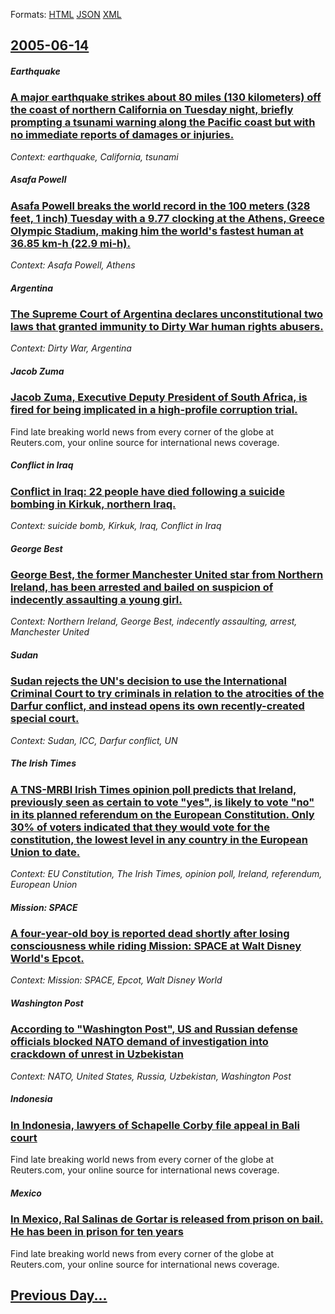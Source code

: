 
Formats: [HTML](2005/06/14/index.html)  [JSON](2005/06/14/index.json)  [XML](2005/06/14/index.xml)  

## [2005-06-14](/news/2005/06/14/index.md)

##### Earthquake
### [ A major earthquake strikes about 80 miles (130 kilometers) off the coast of northern California on Tuesday night, briefly prompting a tsunami warning along the Pacific coast but with no immediate reports of damages or injuries. ](/news/2005/06/14/a-major-earthquake-strikes-about-80-miles-130-kilometers-off-the-coast-of-northern-california-on-tuesday-night-briefly-prompting-a-tsuna.md)
_Context: earthquake, California, tsunami_

##### Asafa Powell
### [ Asafa Powell breaks the world record in the 100 meters (328 feet, 1 inch) Tuesday with a 9.77 clocking at the Athens, Greece Olympic Stadium, making him the world's fastest human at 36.85 km-h (22.9 mi-h). ](/news/2005/06/14/asafa-powell-breaks-the-world-record-in-the-100-meters-328-feet-1-inch-tuesday-with-a-9-77-clocking-at-the-athens-greece-olympic-stadiu.md)
_Context: Asafa Powell, Athens_

##### Argentina
### [ The Supreme Court of Argentina declares unconstitutional two laws that granted immunity to Dirty War human rights abusers. ](/news/2005/06/14/the-supreme-court-of-argentina-declares-unconstitutional-two-laws-that-granted-immunity-to-dirty-war-human-rights-abusers.md)
_Context: Dirty War, Argentina_

##### Jacob Zuma
### [ Jacob Zuma, Executive Deputy President of South Africa, is fired for being implicated in a high-profile corruption trial. ](/news/2005/06/14/jacob-zuma-executive-deputy-president-of-south-africa-is-fired-for-being-implicated-in-a-high-profile-corruption-trial.md)
Find late breaking world news from every corner of the globe at Reuters.com, your online source for international news coverage.

##### Conflict in Iraq
### [ Conflict in Iraq: 22 people have died following a suicide bombing in Kirkuk, northern Iraq. ](/news/2005/06/14/conflict-in-iraq-22-people-have-died-following-a-suicide-bombing-in-kirkuk-northern-iraq.md)
_Context: suicide bomb, Kirkuk, Iraq, Conflict in Iraq_

##### George Best
### [ George Best, the former Manchester United star from Northern Ireland, has been arrested and bailed on suspicion of indecently assaulting a young girl. ](/news/2005/06/14/george-best-the-former-manchester-united-star-from-northern-ireland-has-been-arrested-and-bailed-on-suspicion-of-indecently-assaulting-a.md)
_Context: Northern Ireland, George Best, indecently assaulting, arrest, Manchester United_

##### Sudan
### [ Sudan rejects the UN's decision to use the International Criminal Court to try criminals in relation to the atrocities of the Darfur conflict, and instead opens its own recently-created special court. ](/news/2005/06/14/sudan-rejects-the-un-s-decision-to-use-the-international-criminal-court-to-try-criminals-in-relation-to-the-atrocities-of-the-darfur-confli.md)
_Context: Sudan, ICC, Darfur conflict, UN_

##### The Irish Times
### [ A TNS-MRBI Irish Times opinion poll predicts that Ireland, previously seen as certain to vote "yes", is likely to vote "no" in its planned referendum on the European Constitution. Only 30% of voters indicated that they would vote for the constitution, the lowest level in any country in the European Union to date. ](/news/2005/06/14/a-tns-mrbi-irish-times-opinion-poll-predicts-that-ireland-previously-seen-as-certain-to-vote-yes-is-likely-to-vote-no-in-its-planned.md)
_Context: EU Constitution, The Irish Times, opinion poll, Ireland, referendum, European Union_

##### Mission: SPACE
### [ A four-year-old boy is reported dead shortly after losing consciousness while riding Mission: SPACE at Walt Disney World's Epcot. ](/news/2005/06/14/a-four-year-old-boy-is-reported-dead-shortly-after-losing-consciousness-while-riding-mission-space-at-walt-disney-world-s-epcot.md)
_Context: Mission: SPACE, Epcot, Walt Disney World_

##### Washington Post
### [ According to "Washington Post", US and Russian defense officials blocked NATO demand of investigation into crackdown of unrest in Uzbekistan ](/news/2005/06/14/according-to-washington-post-us-and-russian-defense-officials-blocked-nato-demand-of-investigation-into-crackdown-of-unrest-in-uzbekista.md)
_Context: NATO, United States, Russia, Uzbekistan, Washington Post_

##### Indonesia
### [ In Indonesia, lawyers of Schapelle Corby file appeal in Bali court ](/news/2005/06/14/in-indonesia-lawyers-of-schapelle-corby-file-appeal-in-bali-court.md)
Find late breaking world news from every corner of the globe at Reuters.com, your online source for international news coverage.

##### Mexico
### [ In Mexico, Ral Salinas de Gortar is released from prison on bail. He has been in prison for ten years ](/news/2005/06/14/in-mexico-raul-salinas-de-gortari-is-released-from-prison-on-bail-he-has-been-in-prison-for-ten-years.md)
Find late breaking world news from every corner of the globe at Reuters.com, your online source for international news coverage.

## [Previous Day...](/news/2005/06/13/index.md)


